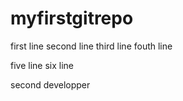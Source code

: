 # myfirstgitrepo

first line
second line
third line
fouth line

five line
six line

second developper
